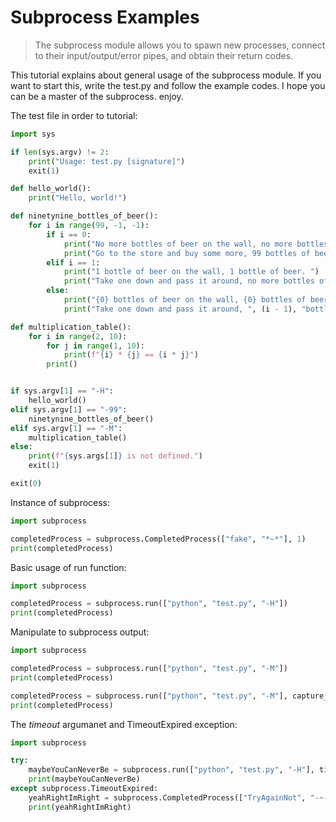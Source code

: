 # Subprocess Examples
<blockquote>
The subprocess module allows you to spawn new processes, connect to their input/output/error pipes, and obtain their return codes.
</blockquote>

This tutorial explains about general usage of the subprocess module. If you want to start this, write the test.py and follow the example codes. I hope you can be a master of the subprocess. enjoy.

The test file in order to tutorial:
``` python
import sys

if len(sys.argv) != 2:
    print("Usage: test.py [signature]")
    exit(1)

def hello_world():
    print("Hello, world!")

def ninetynine_bottles_of_beer():
    for i in range(99, -1, -1):
        if i == 0:
            print("No more bottles of beer on the wall, no more bottles of beer. ")
            print("Go to the store and buy some more, 99 bottles of beer on the wall.")
        elif i == 1:
            print("1 bottle of beer on the wall, 1 bottle of beer. ")
            print("Take one down and pass it around, no more bottles of beer on the wall. ")
        else:
            print("{0} bottles of beer on the wall, {0} bottles of beer. ".format(i))
            print("Take one down and pass it around, ", (i - 1), "bottles of beer on the wall. ")

def multiplication_table():
    for i in range(2, 10):
        for j in range(1, 10):
            print(f"{i} * {j} == {i * j}")
        print()


if sys.argv[1] == "-H":
    hello_world()
elif sys.argv[1] == "-99":
    ninetynine_bottles_of_beer()
elif sys.argv[1] == "-M":
    multiplication_table()
else:
    print(f"{sys.args[1]} is not defined.")
    exit(1)

exit(0)
```

Instance of subprocess:
``` python
import subprocess

completedProcess = subprocess.CompletedProcess(["fake", "*~*"], 1)
print(completedProcess)
```

Basic usage of run function:
``` python
import subprocess

completedProcess = subprocess.run(["python", "test.py", "-H"])
print(completedProcess)
```

Manipulate to subprocess output:
``` python
import subprocess

completedProcess = subprocess.run(["python", "test.py", "-M"])
print(completedProcess)

completedProcess = subprocess.run(["python", "test.py", "-M"], capture_output=False)
print(completedProcess)
```

The *timeout* argumanet and TimeoutExpired exception:
``` python
import subprocess

try:
    maybeYouCanNeverBe = subprocess.run(["python", "test.py", "-H"], timeout=0.01)
    print(maybeYouCanNeverBe)
except subprocess.TimeoutExpired:
    yeahRightImRight = subprocess.CompletedProcess(["TryAgainNot", "-~-"], 1)
    print(yeahRightImRight)
```
